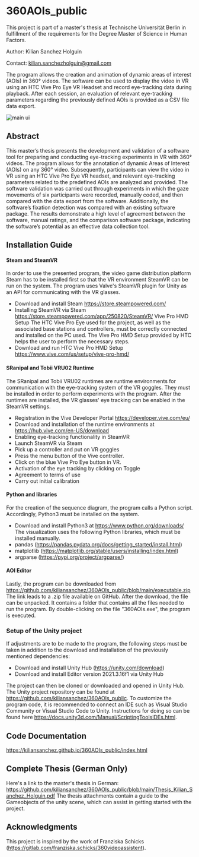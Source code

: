 # 360AOIs_public
This project is part of a master's thesis at Technische Universität Berlin in fulfillment of the requirements for the Degree Master of Science in Human Factors.

Author: Kilian Sanchez Holguin

Contact: kilian.sanchezholguin@gmail.com

The program allows the creation and animation of dynamic areas of interest (AOIs) in 360° videos. The software can be used to display the video in VR using an HTC Vive Pro Eye VR Headset and record eye-tracking data during playback. After each session, an evaluation of relevant eye-tracking parameters regarding the previously defined AOIs is provided as a CSV file data export.

![main ui](https://github.com/kiliansanchez/360AOIs_public/assets/18534327/f4423a5c-5f8e-493e-ae8c-092adfa3c261)

## Abstract
This master’s thesis presents the development and validation of a software tool for preparing
and conducting eye-tracking experiments in VR with 360° videos. The program allows for the annotation of dynamic Areas of Interest (AOIs) on any 360° video. Subsequently, participants can view the video in VR using an HTC Vive Pro Eye VR headset, and relevant eye-tracking parameters related to the predefined AOIs are analyzed and provided. The software validation was carried out through experiments in which the gaze movements of six participants were recorded, manually coded, and then compared with the data export from the software. Additionally, the software’s fixation detection was compared with an existing software package. The results demonstrate a high level of agreement between the software, manual ratings, and the comparison software package, indicating the software’s potential as an effective data collection tool.

## Installation Guide
#### Steam and SteamVR
In order to use the presented program, the video game distribution platform Steam has to be installed first so that the VR environment SteamVR can be run on the system. The program uses Valve's SteamVR plugin for Unity as an API for communicating with the VR glasses.
-	Download and install Steam https://store.steampowered.com/
-	Installing SteamVR via Steam https://store.steampowered.com/app/250820/SteamVR/
Vive Pro HMD Setup
The HTC Vive Pro Eye used for the project, as well as the associated base stations and controllers, must be correctly connected and installed on the PC used. The Vive Pro HMD Setup provided by HTC helps the user to perform the necessary steps.
-	Download and run HTC Vive Pro HMD Setup https://www.vive.com/us/setup/vive-pro-hmd/

#### SRanipal and Tobii VRU02 Runtime
The SRanipal and Tobii VRU02 runtimes are runtime environments for communication with the eye-tracking system of the VR goggles. They must be installed in order to perform experiments with the program. After the runtimes are installed, the VR glasses' eye tracking can be enabled in the SteamVR settings.
-	Registration in the Vive Developer Portal https://developer.vive.com/eu/
-	Download and installation of the runtime environments at https://hub.vive.com/en-US/download
-	Enabling eye-tracking functionality in SteamVR
-	Launch SteamVR via Steam
-	Pick up a controller and put on VR goggles
-	Press the menu button of the Vive controller.
-	Click on the blue Vive Pro Eye button in VR.
-	Activation of the eye tracking by clicking on Toggle
-	Agreement to terms of use
-	Carry out initial calibration
 
#### Python and libraries
For the creation of the sequence diagram, the program calls a Python script. Accordingly, Python3 must be installed on the system.
-	Download and install Python3 at https://www.python.org/downloads/
The visualization uses the following Python libraries, which must be installed manually.
-	pandas (https://pandas.pydata.org/docs/getting_started/install.html)
-	matplotlib (https://matplotlib.org/stable/users/installing/index.html)
-	argparse (https://pypi.org/project/argparse/)

#### AOI Editor
Lastly, the program can be downloaded from https://github.com/kiliansanchez/360AOIs_public/blob/main/executable.zip The link leads to a .zip file available on GitHub. After the download, the file can be unpacked. It contains a folder that contains all the files needed to run the program. By double-clicking on the file "360AOIs.exe", the program is executed.

### Setup of the Unity project
If adjustments are to be made to the program, the following steps must be taken in addition to the download and installation of the previously mentioned dependencies:
-	Download and install Unity Hub (https://unity.com/download)
-	Download and install Editor version 2021.3.16f1 via Unity Hub

The project can then be cloned or downloaded and opened in Unity Hub. The Unity project repository can be found at https://github.com/kiliansanchez/360AOIs_public. To customize the program code, it is recommended to connect an IDE such as Visual Studio Community or Visual Studio Code to Unity. Instructions for doing so can be found here https://docs.unity3d.com/Manual/ScriptingToolsIDEs.html.

## Code Documentation
https://kiliansanchez.github.io/360AOIs_public/index.html

## Complete Thesis (German Only)
Here's a link to the master's thesis in German: https://github.com/kiliansanchez/360AOIs_public/blob/main/Thesis_Kilian_Sanchez_Holguin.pdf
The thesis attachments contain a guide to the Gameobjects of the unity scene, which can assist in getting started with the project.

## Acknowledgments
This project is inspired by the work of Franziska Schicks (https://gitlab.com/franziska.schicks/360videoassistent).
